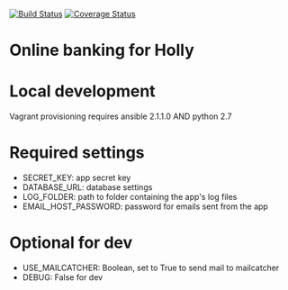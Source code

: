 [![Build Status](https://travis-ci.org/rebkwok/hollybank.svg?branch=master)](https://travis-ci.org/rebkwok/hollybank)
[![Coverage Status](https://coveralls.io/repos/rebkwok/hollybank/badge.svg)](https://coveralls.io/r/rebkwok/hollybank)


# Online banking for Holly

# Local development

Vagrant provisioning requires ansible 2.1.1.0 AND python 2.7

# Required settings

- SECRET_KEY: app secret key
- DATABASE_URL: database settings
- LOG_FOLDER: path to folder containing the app's log files
- EMAIL_HOST_PASSWORD: password for emails sent from the app

# Optional for dev
- USE_MAILCATCHER: Boolean, set to True to send mail to mailcatcher
- DEBUG: False for dev

